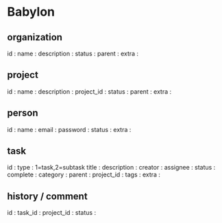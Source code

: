 Babylon
==============

organization
-----
id :
name :
description :
status : 
parent :
extra :

project
-----
id :
name :
description :
project_id :
status : 
parent :
extra :

person
----
id :
name :
email :
password :
status :
extra :

task
----
id :
type : 1=task,2=subtask
title :
description :
creator :
assignee : 
status : 
complete : 
category :
parent :
project_id :
tags :
extra :

history / comment
----
id :
task_id :
project_id :
status :

